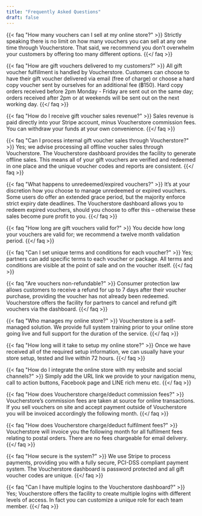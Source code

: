 ```yaml
---
title: "Frequently Asked Questions"
draft: false
---
```


{{< faq "How many vouchers can I sell at my online store?" >}}
Strictly speaking there is no limit on how many vouchers you can sell at any one time through Voucherstore. That said, we recommend you don’t overwhelm your customers by offering too many different options.
{{</ faq >}}

{{< faq "How are gift vouchers delivered to my customers?" >}}
All gift voucher fulfillment is handled by Voucherstore. Customers can choose to have their gift voucher delivered via email (free of charge) or choose a hard copy voucher sent by ourselves for an additional fee (฿150). Hard copy orders received before 2pm Monday - Friday are sent out on the same day; orders received after 2pm or at weekends will be sent out on the next working day.
{{</ faq >}}

{{< faq "How do I receive gift voucher sales revenue?" >}}
Sales revenue is paid directly into your Stripe account, minus Voucherstore commission fees. You can withdraw your funds at your own convenience.
{{</ faq >}}

{{< faq "Can I process internal gift voucher sales through Voucherstore?" >}}
Yes; we advise processing all offline voucher sales through Voucherstore. The Voucherstore dashboard provides the facility to generate offline sales. This means all of your gift vouchers are verified and redeemed in one place and the unique voucher codes and reports are consistent.
{{</ faq >}}

{{< faq "What happens to unredeemed/expired vouchers?" >}}
It’s at your discretion how you choose to manage unredeemed or expired vouchers. Some users do offer an extended grace period, but the majority enforce strict expiry date deadlines. The Voucherstore dashboard allows you to redeem expired vouchers, should you choose to offer this – otherwise these sales become pure profit to you.
{{</ faq >}}

{{< faq "How long are gift vouchers valid for?" >}}
You decide how long your vouchers are valid for; we recommend a twelve month validation period.
{{</ faq >}}

{{< faq "Can I set unique terms and conditions for each voucher?" >}}
Yes; partners can add specific terms to each voucher or package. All terms and conditions are visible at the point of sale and on the voucher itself.
{{</ faq >}}

{{< faq "Are vouchers non-refundable?" >}}
Consumer protection law allows customers to receive a refund for up to 7 days after their voucher purchase, providing the voucher has not already been redeemed. Voucherstore offers the facility for partners to cancel and refund gift vouchers via the dashboard.
{{</ faq >}}

{{< faq "Who manages my online store?" >}}
Voucherstore is a self-managed solution. We provide full system training prior to your online store going live and full support for the duration of the service.
{{</ faq >}}

{{< faq "How long will it take to setup my online store?" >}}
Once we have received all of the required setup information, we can usually have your store setup, tested and live within 72 hours.
{{</ faq >}}

{{< faq "How do I integrate the online store with my website and social channels?" >}}
Simply add the URL link we provide to your navigation menu, call to action buttons, Facebook page and LINE rich menu etc.
{{</ faq >}}

{{< faq "How does Voucherstore charge/deduct commission fees?" >}}
Voucherstore’s commission fees are taken at source for online transactions. If you sell vouchers on site and accept payment outside of Voucherstore you will be invoiced accordingly the following month.
{{</ faq >}}

{{< faq "How does Voucherstore charge/deduct fulfilment fees?" >}}
Voucherstore will invoice you the following month for all fulfilment fees relating to postal orders. There are no fees chargeable for email delivery.
{{</ faq >}}

{{< faq "How secure is the system?" >}}
We use Stripe to process payments, providing you with a fully secure, PCI-DSS compliant payment system. The Voucherstore dashboard is password protected and all gift voucher codes are unique.
{{</ faq >}}

{{< faq "Can I have multiple logins to the Voucherstore dashboard?" >}}
Yes; Voucherstore offers the facility to create multiple logins with different levels of access. In fact you can customize a unique role for each team member.
{{</ faq >}}
